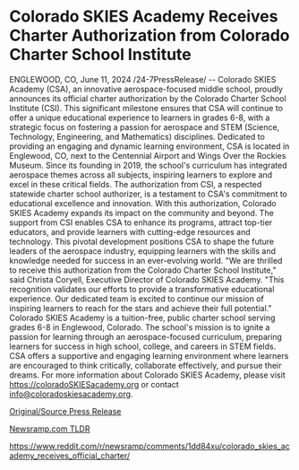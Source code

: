 # Colorado SKIES Academy Receives Charter Authorization from Colorado Charter School Institute

ENGLEWOOD, CO, June 11, 2024 /24-7PressRelease/ -- Colorado SKIES Academy (CSA), an innovative aerospace-focused middle school, proudly announces its official charter authorization by the Colorado Charter School Institute (CSI). This significant milestone ensures that CSA will continue to offer a unique educational experience to learners in grades 6-8, with a strategic focus on fostering a passion for aerospace and STEM (Science, Technology, Engineering, and Mathematics) disciplines.  Dedicated to providing an engaging and dynamic learning environment, CSA is located in Englewood, CO, next to the Centennial Airport and Wings Over the Rockies Museum. Since its founding in 2019, the school's curriculum has integrated aerospace themes across all subjects, inspiring learners to explore and excel in these critical fields. The authorization from CSI, a respected statewide charter school authorizer, is a testament to CSA's commitment to educational excellence and innovation.  With this authorization, Colorado SKIES Academy expands its impact on the community and beyond. The support from CSI enables CSA to enhance its programs, attract top-tier educators, and provide learners with cutting-edge resources and technology. This pivotal development positions CSA to shape the future leaders of the aerospace industry, equipping learners with the skills and knowledge needed for success in an ever-evolving world.  "We are thrilled to receive this authorization from the Colorado Charter School Institute," said Christa Coryell, Executive Director of Colorado SKIES Academy. "This recognition validates our efforts to provide a transformative educational experience. Our dedicated team is excited to continue our mission of inspiring learners to reach for the stars and achieve their full potential."  Colorado SKIES Academy is a tuition-free, public charter school serving grades 6-8 in Englewood, Colorado. The school's mission is to ignite a passion for learning through an aerospace-focused curriculum, preparing learners for success in high school, college, and careers in STEM fields. CSA offers a supportive and engaging learning environment where learners are encouraged to think critically, collaborate effectively, and pursue their dreams.  For more information about Colorado SKIES Academy, please visit https://coloradoSKIESacademy.org or contact info@coloradoskiesacademy.org. 

[Original/Source Press Release](https://www.24-7pressrelease.com/press-release/511566/colorado-skies-academy-receives-charter-authorization-from-colorado-charter-school-institute)
                    

[Newsramp.com TLDR](None) 

https://www.reddit.com/r/newsramp/comments/1dd84xu/colorado_skies_academy_receives_official_charter/